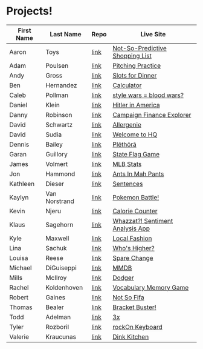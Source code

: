 # Projects!

| First Name |   Last Name   | Repo | Live Site |
|------------|---------------|------|-----------|
| Aaron | Toys | [link](https://github.com/aarontoys/predictive_shopping_list) | [Not-So-Predictive Shopping List](https://aarontoys-psl.firebaseapp.com/) |
| Adam | Poulsen | [link](https://github.com/amp0024/G19-AdamPoulsen) | [Pitching Practice](http://amp0024.github.io/pitching_practiceApp) |
| Andy | Gross | [link](https://github.com/andogro/personal-project-1) | [Slots for Dinner](https://slotsfordinner.firebaseapp.com/) |
| Ben        | Hernandez     | [link](https://github.com/BenAychh/Calculator-G19-BenHernandez) | [Calculator](https://benaychh.github.io/Calculator-G19-BenHernandez/) |
| Caleb      | Pollman       | [link](https://github.com/cpollman1/Personal-Project-One.git) |[style wars = blood wars?](https://cpollman1-01.firebaseapp.com/)  |                                       |
| Daniel     | Klein         | [link](https://github.com/danhklein/godwin) | [Hitler in America](https://godwin-project.firebaseapp.com/) |
| Danny      | Robinson      | [link](https://github.com/djrobinson/campaign_finance) | [Campaign Finance Explorer](https://blinding-heat-4630.firebaseapp.com/)|
| David      | Schwartz      | [link](https://github.com/Mavs212/personal-project) | [Allergenie](http://mavs212.github.io/personal-project/) |
| David      | Sudia         | [link](https://github.com/dsudia/G19-DavidSudia) | [Welcome to HQ](https://dsudia.github.io/G19-DavidSudia) |
| Dennis     | Bailey        | [link](https://github.com/dennisbailey/unit-1-personal-project/) | [Plēthōrā](https://plethora.firebaseapp.com/) |
| Garan      | Guillory      | [link](https://github.com/garanguillory/G19-GaranGuillory)| [State Flag Game](http://garanguillory.github.io/G19-GaranGuillory/) |
| James      | Volmert       | [link](https://github.com/jamesv28/mlbPlayer)  | [MLB Stats](http://jamesv28.github.io/mlbPlayer) |
| Jon        | Hammond       | [link](https://github.com/jonhammond/Unit-1/tree/master/Personal-Project ) | [Ants In Mah Pants](https://antsinmahpants.firebaseapp.com/) |
| Kathleen   | Dieser        | [link](https://github.com/katdiese/sentences) | [Sentences](https://sentences.firebaseapp.com/) |
| Kaylyn     | Van Norstrand | [link](https://github.com/KayTV/pokemon-app) | [Pokemon Battle!](http://kaytv.github.io/pokemon-app/) |
| Kevin      | Njeru         | [link](https://github.com/knjeru/U1_caloriecounter_proj) | [Calorie Counter](http://knjeru.github.io/)  |
| Klaus      | Sagehorn      | [link](https://github.com/khsagehorn/Unit1-Project) |[Whazzat?! Sentiment Analysis App](https://whazzat.firebaseapp.com/) |
| Kyle       | Maxwell       | [link](https://github.com/KyleJayMaxwell/local-Co) | [Local Fashion](http://kylejaymaxwell.tk/local-Fashion/) |
| Lina       | Sachuk   |  [link](https://github.com/1linasachuk/g19-LinaSachuk-Unit1-Project) | [Who's Higher?]( http://1linasachuk.github.io/g19-LinaSachuk-Unit1-Project/src/index.html) |
| Louisa     | Reese         | [link](https://github.com/weezy93/unit-1-personal-project/) | [Spare Change](https://spare00change.firebaseapp.com) |
| Michael    | DiGuiseppi    | [link](https://github.com/michaeldiguiseppi/front-end-personal-project) | [MMDB](https://mmdb-movie-database.firebaseapp.com/) |
| Mills      | McIlroy       | [link](https://github.com/millsmcilroy/personalProject1) | [Dodger](https://dodger.firebaseapp.com/) |
| Rachel     | Koldenhoven   | [link](https://github.com/RachelKoldenhoven/g19-RKoldenhoven-Unit1-Project) | [Vocabulary Memory Game](https://vocabmemory.firebaseapp.com/) |
| Robert     | Gaines        | [link](https://github.com/rlgaines/Soccer-Game) | [Not So Fifa](https://notsofifa.firebaseapp.com/) |
| Thomas     | Bealer        | [link](https://github.com/tbealer/personalProject1.git)| [Bracket Buster!](http://tbealer.github.io/personalProject1/src/) |
| Todd       | Adelman       | [link](https://github.com/toddadelman/persoproj1) | [3x](http://toddadelman.github.io/persoproj1/src/) |
| Tyler      | Rozboril      | [link](https://github.com/trozboril/rockOnKeyboard) | [rockOn Keyboard](https://rockon-keyboard.firebaseapp.com) |
| Valerie    | Kraucunas     | [link](https://github.com/vkraucunas/dinkKitchen)  | [Dink Kitchen](https://dinkkitchen.firebaseapp.com/index.html) |

